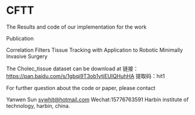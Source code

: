 # CFTT



The Results and code of our implementation for the work

Publication

Correlation Filters Tissue Tracking with Application to Robotic Minimally Invasive Surgery

The Cholec_tissue dataset can be download at 链接：https://pan.baidu.com/s/1gbqi9T3ob1ytjEUIQHuhHA  提取码：hit1 

For further question about the code or paper, please contact

Yanwen Sun sywhit@hotmail.com Wechat:15776763591
Harbin institute of technology, harbin, china.
